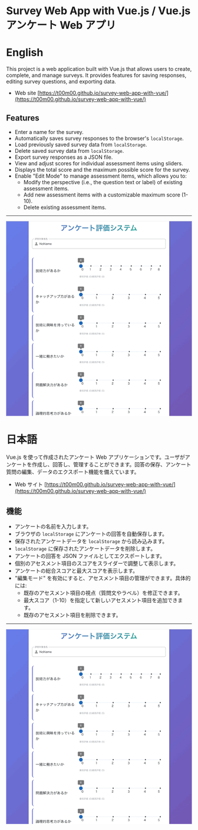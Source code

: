 # Survey Web App with Vue.js / Vue.js アンケート Web アプリ

# English

This project is a web application built with Vue.js that allows users to create, complete, and manage surveys. It provides features for saving responses, editing survey questions, and exporting data.

* Web site
[https://t00m00.github.io/survey-web-app-with-vue/](https://t00m00.github.io/survey-web-app-with-vue/)

## Features

*   Enter a name for the survey.
*   Automatically saves survey responses to the browser's `localStorage`.
*   Load previously saved survey data from `localStorage`.
*   Delete saved survey data from `localStorage`.
*   Export survey responses as a JSON file.
*   View and adjust scores for individual assessment items using sliders.
*   Displays the total score and the maximum possible score for the survey.
*   Enable "Edit Mode" to manage assessment items, which allows you to:
    *   Modify the perspective (i.e., the question text or label) of existing assessment items.
    *   Add new assessment items with a customizable maximum score (1-10).
    *   Delete existing assessment items.

---
![Survey Web App v0.4.0 Demonstration](./image/survey-web-app-with-vue_v0.4.0.gif)

# 日本語

Vue.js を使って作成されたアンケート Web アプリケーションです。ユーザがアンケートを作成し、回答し、管理することができます。回答の保存、アンケート質問の編集、データのエクスポート機能を備えています。

* Web サイト
[https://t00m00.github.io/survey-web-app-with-vue/](https://t00m00.github.io/survey-web-app-with-vue/)

## 機能

* アンケートの名前を入力します。
* ブラウザの `localStorage` にアンケートの回答を自動保存します。
* 保存されたアンケートデータを `localStorage` から読み込みます。
* `localStorage` に保存されたアンケートデータを削除します。
* アンケートの回答を JSON ファイルとしてエクスポートします。
* 個別のアセスメント項目のスコアをスライダーで調整して表示します。
* アンケートの総合スコアと最大スコアを表示します。
* "編集モード" を有効にすると、アセスメント項目の管理ができます。具体的には:
    * 既存のアセスメント項目の視点（質問文やラベル）を修正できます。
    * 最大スコア（1-10）を指定して新しいアセスメント項目を追加できます。
    * 既存のアセスメント項目を削除できます。

---
![Survey Web App v0.4.0 デモ](./image/survey-web-app-with-vue_v0.4.0.gif)